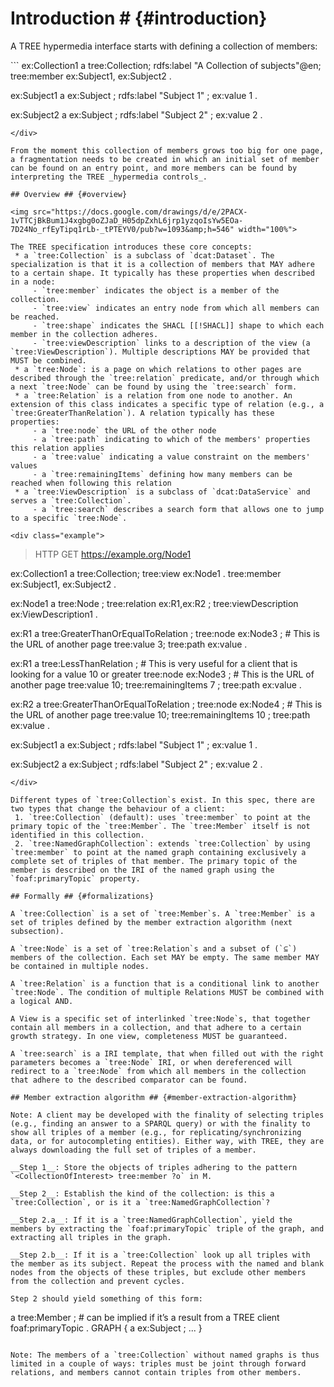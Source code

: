 # Introduction # {#introduction}

A TREE hypermedia interface starts with defining a collection of members:

<div class="example">
```
ex:Collection1 a tree:Collection;
               rdfs:label "A Collection of subjects"@en;
               tree:member ex:Subject1, ex:Subject2 .

ex:Subject1 a ex:Subject ;
            rdfs:label "Subject 1" ;
            ex:value 1 .

ex:Subject2 a ex:Subject ;
            rdfs:label "Subject 2" ;
            ex:value 2 .
```
</div>

From the moment this collection of members grows too big for one page, a fragmentation needs to be created in which an initial set of member can be found on an entry point, and more members can be found by interpreting the TREE _hypermedia controls_.

## Overview ## {#overview}

<img src="https://docs.google.com/drawings/d/e/2PACX-1vTTCjBkBum1J4xgbg0oZJaD_H05dpZxhL6jrp1yzqoIsYw5EOa-7D24No_rfEyTipq1rLb-_tPTEYV0/pub?w=1093&amp;h=546" width="100%">

The TREE specification introduces these core concepts:
 * a `tree:Collection` is a subclass of `dcat:Dataset`. The specialization is that it is a collection of members that MAY adhere to a certain shape. It typically has these properties when described in a node:
     - `tree:member` indicates the object is a member of the collection.
     - `tree:view` indicates an entry node from which all members can be reached.
     - `tree:shape` indicates the SHACL [[!SHACL]] shape to which each member in the collection adheres.
     - `tree:viewDescription` links to a description of the view (a `tree:ViewDescription`). Multiple descriptions MAY be provided that MUST be combined.
 * a `tree:Node`: is a page on which relations to other pages are described through the `tree:relation` predicate, and/or through which a next `tree:Node` can be found by using the `tree:search` form.
 * a `tree:Relation` is a relation from one node to another. An extension of this class indicates a specific type of relation (e.g., a `tree:GreaterThanRelation`). A relation typically has these properties:
     - a `tree:node` the URL of the other node
     - a `tree:path` indicating to which of the members' properties this relation applies
     - a `tree:value` indicating a value constraint on the members' values
     - a `tree:remainingItems` defining how many members can be reached when following this relation
 * a `tree:ViewDescription` is a subclass of `dcat:DataService` and serves a `tree:Collection`.
     - a `tree:search` describes a search form that allows one to jump to a specific `tree:Node`.

<div class="example">
```
> HTTP GET https://example.org/Node1

ex:Collection1 a tree:Collection;
               tree:view ex:Node1 .
               tree:member ex:Subject1, ex:Subject2 .

ex:Node1 a tree:Node ;
         tree:relation ex:R1,ex:R2 ;
         tree:viewDescription ex:ViewDescription1 .
 
ex:R1 a tree:GreaterThanOrEqualToRelation ;
      tree:node ex:Node3 ; # This is the URL of another page
      tree:value 3;
      tree:path ex:value .

ex:R1 a tree:LessThanRelation ; # This is very useful for a client that is looking for a value 10 or greater
      tree:node ex:Node3 ; # This is the URL of another page
      tree:value 10;
      tree:remainingItems 7 ;
      tree:path ex:value .

ex:R2 a tree:GreaterThanOrEqualToRelation ;
      tree:node ex:Node4 ; # This is the URL of another page
      tree:value 10;
      tree:remainingItems 10 ;
      tree:path ex:value .

ex:Subject1 a ex:Subject ;
            rdfs:label "Subject 1" ;
            ex:value 1 .

ex:Subject2 a ex:Subject ;
            rdfs:label "Subject 2" ;
            ex:value 2 .
```
</div>

Different types of `tree:Collection`s exist. In this spec, there are two types that change the behaviour of a client:
 1. `tree:Collection` (default): uses `tree:member` to point at the primary topic of the `tree:Member`. The `tree:Member` itself is not identified in this collection.
 2. `tree:NamedGraphCollection`: extends `tree:Collection` by using `tree:member` to point at the named graph containing exclusively a complete set of triples of that member. The primary topic of the member is described on the IRI of the named graph using the `foaf:primaryTopic` property.

## Formally ## {#formalizations}

A `tree:Collection` is a set of `tree:Member`s. A `tree:Member` is a set of triples defined by the member extraction algorithm (next subsection).

A `tree:Node` is a set of `tree:Relation`s and a subset of (`⊆`) members of the collection. Each set MAY be empty. The same member MAY be contained in multiple nodes.

A `tree:Relation` is a function that is a conditional link to another `tree:Node`. The condition of multiple Relations MUST be combined with a logical AND.

A View is a specific set of interlinked `tree:Node`s, that together contain all members in a collection, and that adhere to a certain growth strategy. In one view, completeness MUST be guaranteed.

A `tree:search` is a IRI template, that when filled out with the right parameters becomes a `tree:Node` IRI, or when dereferenced will redirect to a `tree:Node` from which all members in the collection that adhere to the described comparator can be found.

## Member extraction algorithm ## {#member-extraction-algorithm}

Note: A client may be developed with the finality of selecting triples (e.g., finding an answer to a SPARQL query) or with the finality to show all triples of a member (e.g., for replicating/synchronizing data, or for autocompleting entities). Either way, with TREE, they are always downloading the full set of triples of a member.

__Step 1__: Store the objects of triples adhering to the pattern `<CollectionOfInterest> tree:member ?o` in M.

__Step 2__: Establish the kind of the collection: is this a `tree:Collection`, or is it a `tree:NamedGraphCollection`?

__Step 2.a__: If it is a `tree:NamedGraphCollection`, yield the members by extracting the `foaf:primaryTopic` triple of the graph, and extracting all triples in the graph.

__Step 2.b__: If it is a `tree:Collection` look up all triples with the member as its subject. Repeat the process with the named and blank nodes from the objects of these triples, but exclude other members from the collection and prevent cycles.

Step 2 should yield something of this form:

```
<G1> a tree:Member ; # can be implied if it’s a result from a TREE client
     foaf:primaryTopic <S1> .
GRAPH <G1> {
   <S1> a ex:Subject ; ... 
}
``` 

Note: The members of a `tree:Collection` without named graphs is thus limited in a couple of ways: triples must be joint through forward relations, and members cannot contain triples from other members.
